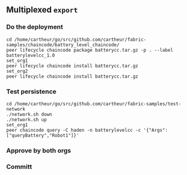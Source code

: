 ## Multiplexed `export`

### Do the deployment

```
cd /home/cartheur/go/src/github.com/cartheur/fabric-samples/chaincode/battery_level_chaincode/
peer lifecycle chaincode package batterycc.tar.gz -p . --label batterylevelcc_1.0
set_org1
peer lifecycle chaincode install batterycc.tar.gz
set_org2
peer lifecycle chaincode install batterycc.tar.gz
```

### Test persistence

```
cd /home/cartheur/go/src/github.com/cartheur/fabric-samples/test-network
./network.sh down
./network.sh up
set_org1
peer chaincode query -C haden -n batterylevelcc -c '{"Args":["queryBattery","Robot1"]}'
```

### Approve by both orgs



### Committ

